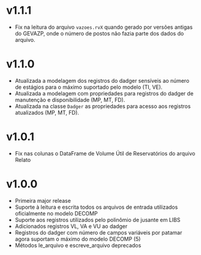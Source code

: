 # v1.1.1

- Fix na leitura do arquivo `vazoes.rvX` quando gerado por versões antigas do GEVAZP, onde o número de postos não fazia parte dos dados do arquivo.


# v1.1.0

- Atualizada a modelagem dos registros do dadger sensíveis ao número de estágios para o máximo suportado pelo modelo (TI, VE).
- Atualizada a modelagem com propriedades para registros do dadger de manutenção e disponibilidade (MP, MT, FD).
- Atualizada na classe `Dadger` as propriedades para acesso aos registros atualizados (MP, MT, FD).


# v1.0.1

- Fix nas colunas o DataFrame de Volume Útil de Reservatórios do arquivo Relato


# v1.0.0

- Primeira major release
- Suporte à leitura e escrita todos os arquivos de entrada utilizados oficialmente no modelo DECOMP
- Suporte aos registros utilizados pelo polinômio de jusante em LIBS
- Adicionados registros VL, VA e VU ao dadger
- Registros do dadger com número de campos variáveis por patamar agora suportam o máximo do modelo DECOMP (5)
- Métodos le_arquivo e escreve_arquivo deprecados
